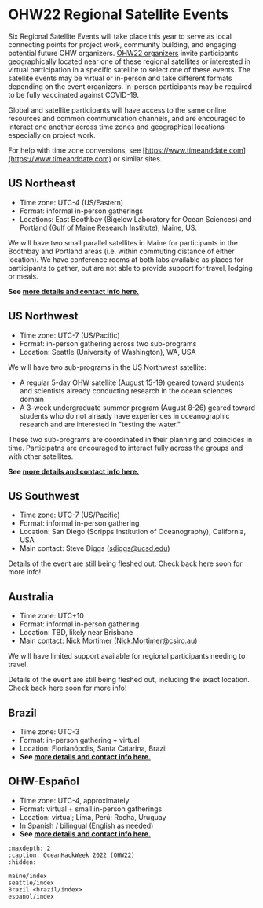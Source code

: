 # OHW22 Regional Satellite Events

Six Regional Satellite Events will take place this year to serve as local connecting points for project work, community building, and engaging potential future OHW organizers. [OHW22 organizers](organizers) invite participants geographically located near one of these regional satellites or interested in virtual participation in a specific satellite to select one of these events. The satellite events may be virtual or in-person and take different formats depending on the event organizers. In-person participants may be required to be fully vaccinated against COVID-19.

Global and satellite participants will have access to the same online resources and common communication channels, and are encouraged to interact one another across time zones and geographical locations especially on project work.

For help with time zone conversions, see [https://www.timeanddate.com](https://www.timeanddate.com) or similar sites.

## US Northeast

- Time zone: UTC-4 (US/Eastern)
- Format: informal in-person gatherings
- Locations: East Boothbay (Bigelow Laboratory for Ocean Sciences) and Portland (Gulf of Maine Research Institute), Maine, US.

We will have two small parallel satellites in Maine for participants in the Boothbay and Portland areas (i.e. within commuting distance of either location). We have conference rooms at both labs available as places for participants to gather, but are not able to provide support for travel, lodging or meals. 

**See [more details and contact info here.](./maine/index)**


## US Northwest

- Time zone: UTC-7 (US/Pacific)
- Format: in-person gathering across two sub-programs
- Location: Seattle (University of Washington), WA, USA

We will have two sub-programs in the US Northwest satellite:
- A regular 5-day OHW satellite (August 15-19) geared toward students and scientists already conducting research in the ocean sciences domain
- A 3-week undergraduate summer program (August 8-26) geared toward students who do not already have experiences in oceanographic research and are interested in "testing the water."

These two sub-programs are coordinated in their planning and coincides in time. Participatns are encouraged to interact fully across the groups and with other satellites.

**See [more details and contact info here.](./seattle/index)**


## US Southwest

- Time zone: UTC-7 (US/Pacific)
- Format: informal in-person gathering
- Location: San Diego (Scripps Institution of Oceanography), California, USA
- Main contact: Steve Diggs (sdiggs@ucsd.edu)

Details of the event are still being fleshed out. Check back here soon for more info!


## Australia

- Time zone: UTC+10
- Format: informal in-person gathering
- Location: TBD, likely near Brisbane
- Main contact: Nick Mortimer (Nick.Mortimer@csiro.au)

We will have limited support available for regional participants needing to travel.

Details of the event are still being fleshed out, including the exact location. Check back here soon for more info!



## Brazil

- Time zone: UTC-3
- Format: in-person gathering + virtual
- Location: Florianópolis, Santa Catarina, Brazil
- **See [more details and contact info here.](./brazil/index)**


## OHW-Español

- Time zone: UTC-4, approximately 
- Format: virtual + small in-person gatherings
- Location: virtual; Lima, Perú; Rocha, Uruguay
- In Spanish / bilingual (English as needed)
- **See [more details and contact info here.](./espanol/index)**


```{toctree}
:maxdepth: 2
:caption: OceanHackWeek 2022 (OHW22)
:hidden:

maine/index
seattle/index
Brazil <brazil/index>
espanol/index
```
